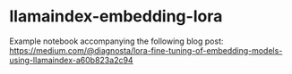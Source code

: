 # llamaindex-embedding-lora

Example notebook accompanying the following blog post: https://medium.com/@diagnosta/lora-fine-tuning-of-embedding-models-using-llamaindex-a60b823a2c94
